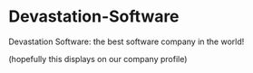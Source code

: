 # Devastation-Software

Devastation Software: the best software company in the world!

(hopefully this displays on our company profile)
